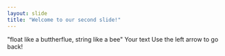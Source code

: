 ```yaml
---
layout: slide
title: "Welcome to our second slide!"
---
```

"float like a buttherflue, string like a bee"
Your text
Use the left arrow to go back!
